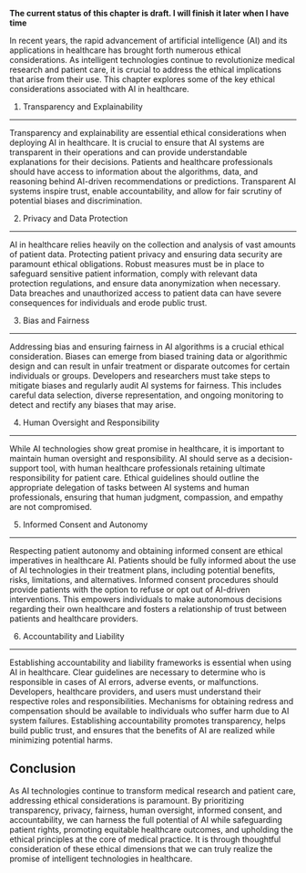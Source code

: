 **The current status of this chapter is draft. I will finish it later when I have time**

In recent years, the rapid advancement of artificial intelligence (AI) and its applications in healthcare has brought forth numerous ethical considerations. As intelligent technologies continue to revolutionize medical research and patient care, it is crucial to address the ethical implications that arise from their use. This chapter explores some of the key ethical considerations associated with AI in healthcare.

1. Transparency and Explainability
----------------------------------

Transparency and explainability are essential ethical considerations when deploying AI in healthcare. It is crucial to ensure that AI systems are transparent in their operations and can provide understandable explanations for their decisions. Patients and healthcare professionals should have access to information about the algorithms, data, and reasoning behind AI-driven recommendations or predictions. Transparent AI systems inspire trust, enable accountability, and allow for fair scrutiny of potential biases and discrimination.

2. Privacy and Data Protection
------------------------------

AI in healthcare relies heavily on the collection and analysis of vast amounts of patient data. Protecting patient privacy and ensuring data security are paramount ethical obligations. Robust measures must be in place to safeguard sensitive patient information, comply with relevant data protection regulations, and ensure data anonymization when necessary. Data breaches and unauthorized access to patient data can have severe consequences for individuals and erode public trust.

3. Bias and Fairness
--------------------

Addressing bias and ensuring fairness in AI algorithms is a crucial ethical consideration. Biases can emerge from biased training data or algorithmic design and can result in unfair treatment or disparate outcomes for certain individuals or groups. Developers and researchers must take steps to mitigate biases and regularly audit AI systems for fairness. This includes careful data selection, diverse representation, and ongoing monitoring to detect and rectify any biases that may arise.

4. Human Oversight and Responsibility
-------------------------------------

While AI technologies show great promise in healthcare, it is important to maintain human oversight and responsibility. AI should serve as a decision-support tool, with human healthcare professionals retaining ultimate responsibility for patient care. Ethical guidelines should outline the appropriate delegation of tasks between AI systems and human professionals, ensuring that human judgment, compassion, and empathy are not compromised.

5. Informed Consent and Autonomy
--------------------------------

Respecting patient autonomy and obtaining informed consent are ethical imperatives in healthcare AI. Patients should be fully informed about the use of AI technologies in their treatment plans, including potential benefits, risks, limitations, and alternatives. Informed consent procedures should provide patients with the option to refuse or opt out of AI-driven interventions. This empowers individuals to make autonomous decisions regarding their own healthcare and fosters a relationship of trust between patients and healthcare providers.

6. Accountability and Liability
-------------------------------

Establishing accountability and liability frameworks is essential when using AI in healthcare. Clear guidelines are necessary to determine who is responsible in cases of AI errors, adverse events, or malfunctions. Developers, healthcare providers, and users must understand their respective roles and responsibilities. Mechanisms for obtaining redress and compensation should be available to individuals who suffer harm due to AI system failures. Establishing accountability promotes transparency, helps build public trust, and ensures that the benefits of AI are realized while minimizing potential harms.

Conclusion
----------

As AI technologies continue to transform medical research and patient care, addressing ethical considerations is paramount. By prioritizing transparency, privacy, fairness, human oversight, informed consent, and accountability, we can harness the full potential of AI while safeguarding patient rights, promoting equitable healthcare outcomes, and upholding the ethical principles at the core of medical practice. It is through thoughtful consideration of these ethical dimensions that we can truly realize the promise of intelligent technologies in healthcare.
